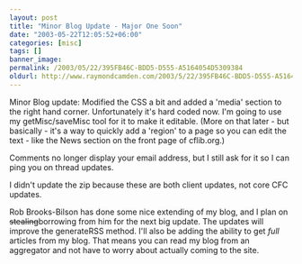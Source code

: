 ```yaml
---
layout: post
title: "Minor Blog Update - Major One Soon"
date: "2003-05-22T12:05:52+06:00"
categories: [misc]
tags: []
banner_image: 
permalink: /2003/05/22/395FB46C-BDD5-D555-A5164054D5309384
oldurl: http://www.raymondcamden.com/2003/5/22/395FB46C-BDD5-D555-A5164054D5309384
---
```


Minor Blog update:
Modified the CSS a bit and added a 'media' section to the right hand corner. Unfortunately it's hard coded now. I'm going to use my getMisc/saveMisc tool for it to make it editable. (More on that later - but basically - it's a way to quickly add a 'region' to a page so you can edit the text - like the News section on the front page of cflib.org.)

Comments no longer display your email address, but I still ask for it so I can ping you on thread updates.

I didn't update the zip because these are both client updates, not core CFC updates.

Rob Brooks-Bilson has done some nice extending of my blog, and I plan on <strike>stealing</strike>borrowing from him for the next big update. The updates will improve the generateRSS method. I'll also be adding the ability to get <i>full</i> articles from my blog. That means you can read my blog from an aggregator and not have to worry about actually coming to the site.